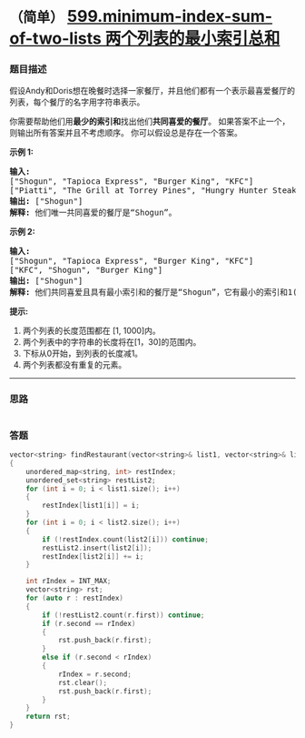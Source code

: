 # `（简单）`  [599.minimum-index-sum-of-two-lists 两个列表的最小索引总和](https://leetcode-cn.com/problems/minimum-index-sum-of-two-lists/)

### 题目描述
<p>假设Andy和Doris想在晚餐时选择一家餐厅，并且他们都有一个表示最喜爱餐厅的列表，每个餐厅的名字用字符串表示。</p>

<p>你需要帮助他们用<strong>最少的索引和</strong>找出他们<strong>共同喜爱的餐厅</strong>。 如果答案不止一个，则输出所有答案并且不考虑顺序。 你可以假设总是存在一个答案。</p>

<p><strong>示例 1:</strong></p>

<pre><strong>输入:</strong>
["Shogun", "Tapioca Express", "Burger King", "KFC"]
["Piatti", "The Grill at Torrey Pines", "Hungry Hunter Steakhouse", "Shogun"]
<strong>输出:</strong> ["Shogun"]
<strong>解释:</strong> 他们唯一共同喜爱的餐厅是“Shogun”。
</pre>

<p><strong>示例 2:</strong></p>

<pre><strong>输入:</strong>
["Shogun", "Tapioca Express", "Burger King", "KFC"]
["KFC", "Shogun", "Burger King"]
<strong>输出:</strong> ["Shogun"]
<strong>解释:</strong> 他们共同喜爱且具有最小索引和的餐厅是“Shogun”，它有最小的索引和1(0+1)。
</pre>

<p><strong>提示:</strong></p>

<ol>
	<li>两个列表的长度范围都在&nbsp;[1, 1000]内。</li>
	<li>两个列表中的字符串的长度将在[1，30]的范围内。</li>
	<li>下标从0开始，到列表的长度减1。</li>
	<li>两个列表都没有重复的元素。</li>
</ol>


---
### 思路
```
```

### 答题
``` C++
vector<string> findRestaurant(vector<string>& list1, vector<string>& list2)
{
	unordered_map<string, int> restIndex;
	unordered_set<string> restList2;
	for (int i = 0; i < list1.size(); i++)
	{
		restIndex[list1[i]] = i;
	}
	for (int i = 0; i < list2.size(); i++)
	{
		if (!restIndex.count(list2[i])) continue;
		restList2.insert(list2[i]);
		restIndex[list2[i]] += i;
	}

	int rIndex = INT_MAX;
	vector<string> rst;
	for (auto r : restIndex)
	{
		if (!restList2.count(r.first)) continue;
		if (r.second == rIndex)
		{
			rst.push_back(r.first);
		}
		else if (r.second < rIndex)
		{
			rIndex = r.second;
			rst.clear();
			rst.push_back(r.first);
		}
	}
	return rst;
}
```
